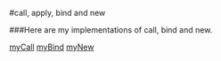 #call, apply, bind and new

###Here are my implementations of call, bind and new.

[myCall](myCall.js)
[myBind](myBind.js)
[myNew](mynew.js)